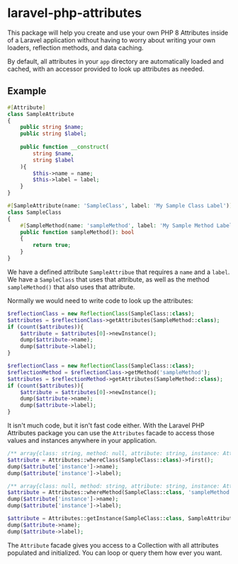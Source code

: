 # laravel-php-attributes

This package will help you create and use your own PHP 8 Attributes inside of a Laravel application without having to worry about writing your own loaders, reflection methods, and data caching.

By default, all attributes in your `app` directory are automatically loaded and cached, with an accessor provided to look up attributes as needed.

## Example

```php
#[Attribute]
class SampleAttribute
{
    public string $name;
    public string $label;
    
    public function __construct(
        string $name,
        string $label
    ){
        $this->name = name;
        $this->label = label;
    }
}

#[SampleAttribute(name: 'SampleClass', label: 'My Sample Class Label')]
class SampleClass
{
    #[SampleMethod(name: 'sampleMethod', label: 'My Sample Method Label')]
    public function sampleMethod(): bool
    { 
        return true;
    }
}
```

We have a defined attribute `SampleAttribue` that requires a `name` and a `label`. 
We have a `SampleClass` that uses that attribute, as well as the method `sampleMethod()` that also uses that attribute.

Normally we would need to write code to look up the attributes:

```php
$reflectionClass = new ReflectionClass(SampleClass::class);
$attributes = $reflectionClass->getAttributes(SampleMethod::class);
if (count($attributes)){
    $attribute = $attributes[0]->newInstance();
    dump($attribute->name);
    dump($attribute->label);
}

$reflectionClass = new ReflectionClass(SampleClass::class);
$reflectionMethod = $reflectionClass->getMethod('sampleMethod');
$attributes = $reflectionMethod->getAttributes(SampleMethod::class);
if (count($attributes)){
    $attribute = $attributes[0]->newInstance();
    dump($attribute->name);
    dump($attribute->label);
}

```

It isn't much code, but it isn't fast code either. With the Laravel PHP Attributes package you can use the `Attributes` facade to access those values and instances anywhere in your application.

```php
/** array{class: string, method: null, attribute: string, instance: AttributeInstance} */
$attribute = Attributes::whereClass(SampleClass::class)->first();
dump($attribute['instance']->name);
dump($attribute['instance']->label);

/** array{class: null, method: string, attribute: string, instance: AttributeInstance} */
$attribute = Attributes::whereMethod(SampleClass::class, 'sampleMethod')->first();
dump($attribute['instance']->name);
dump($attribute['instance']->label);

$attribute = Attributes::getInstance(SampleClass::class, SampleAttribute::class);
dump($attribute->name);
dump($attribute->label);
```

The `Attribute` facade gives you access to a Collection with all attributes populated and initialized. You can loop or query them how ever you want.